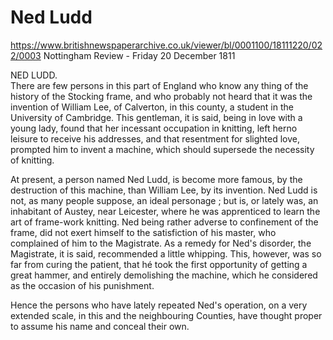# Ned Ludd

https://www.britishnewspaperarchive.co.uk/viewer/bl/0001100/18111220/022/0003
Nottingham Review - Friday 20 December 1811

NED LUDD.  
There are few persons in this part of England who know any thing of the history of the Stocking frame, and who probably not heard that it was the invention of William Lee, of Calverton, in this county, a student in the University of Cambridge. This gentleman, it is said, being in love with a young lady, found that her incessant occupation in knitting, left herno leisure to receive his addresses, and that resentment for slighted love, prompted him to invent a machine, which should supersede the necessity of knitting.

At present, a person named Ned Ludd, is become more famous, by the destruction of this machine, than William Lee, by its invention. Ned Ludd is not, as many people suppose, an ideal personage ; but is, or lately was, an inhabitant of Austey, near Leicester, where he was apprenticed to learn the art of frame-work knitting. Ned being rather adverse to confinement of the frame, did not exert himself to the satisfiction of his master, who complained of him to the Magistrate. As a remedy for Ned's disorder, the Magistrate, it is said, recommended a little whipping. This, however, was so far from curing the patient, that hé took the first opportunity of getting a great hammer, and entirely demolishing the machine, which he considered as the occasion of his punishment.

Hence the persons who have lately repeated Ned's operation, on a very extended scale, in this and the neighbouring Counties, have thought proper to assume his name and conceal their own.

